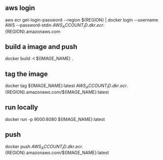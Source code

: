 ## aws login

aws ecr get-login-password --region ${REGION} | docker login --username AWS --password-stdin ${AWS_ACCOUNT_ID}.dkr.ecr.${REGION}.amazonaws.com

## build a image and push

docker build -t ${IMAGE_NAME} .

## tag the image

docker tag ${IMAGE_NAME}:latest ${AWS_ACCOUNT_ID}.dkr.ecr.${REGION}.amazonaws.com/${IMAGE_NAME}:latest

## run locally

docker run -p 9000:8080 ${IMAGE_NAME}:latest

## push

docker push ${AWS_ACCOUNT_ID}.dkr.ecr.${REGION}.amazonaws.com/${IMAGE_NAME}:latest
